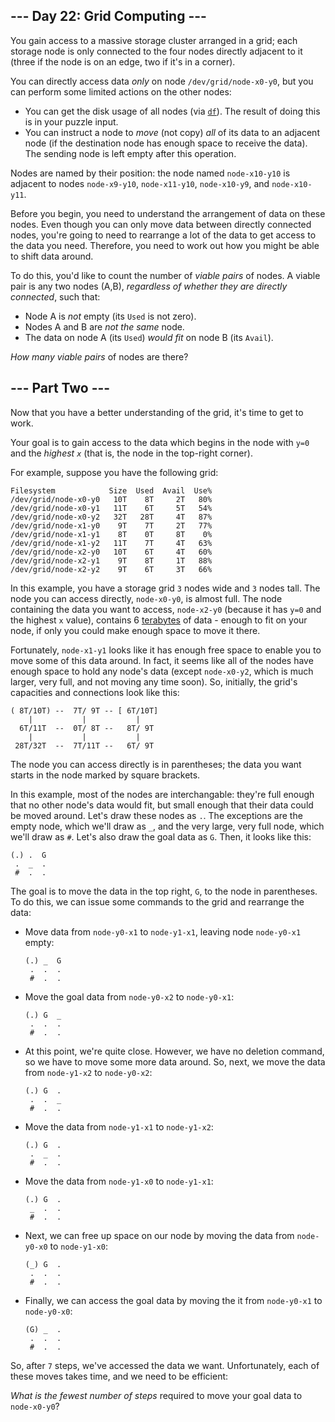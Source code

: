 <article class="day-desc"><h2>--- Day 22: Grid Computing ---</h2><p>You gain access to a massive storage cluster arranged in a grid; each storage node is only connected to the four nodes directly adjacent to it (three if the node is on an edge, two if it's in a corner).</p>
<p>You can directly access data <em>only</em> on node <code>/dev/grid/node-x0-y0</code>, but you can perform some limited actions on the other nodes:</p>
<ul>
<li>You can get the disk usage of all nodes (via <a href="https://en.wikipedia.org/wiki/Df_(Unix)#Example"><code>df</code></a>). The result of doing this is in your puzzle input.</li>
<li>You can instruct a node to <span title="You suspect someone misunderstood the x86 MOV instruction."><em>move</em></span> (not copy) <em>all</em> of its data to an adjacent node (if the destination node has enough space to receive the data). The sending node is left empty after this operation.</li>
</ul>
<p>Nodes are named by their position: the node named <code>node-x10-y10</code> is adjacent to nodes <code>node-x9-y10</code>, <code>node-x11-y10</code>, <code>node-x10-y9</code>, and <code>node-x10-y11</code>.</p>
<p>Before you begin, you need to understand the arrangement of data on these nodes. Even though you can only move data between directly connected nodes, you're going to need to rearrange a lot of the data to get access to the data you need.  Therefore, you need to work out how you might be able to shift data around.</p>
<p>To do this, you'd like to count the number of <em>viable pairs</em> of nodes.  A viable pair is any two nodes (A,B), <em>regardless of whether they are directly connected</em>, such that:</p>
<ul>
<li>Node A is <em>not</em> empty (its <code>Used</code> is not zero).</li>
<li>Nodes A and B are <em>not the same</em> node.</li>
<li>The data on node A (its <code>Used</code>) <em>would fit</em> on node B (its <code>Avail</code>).</li>
</ul>
<p><em>How many viable pairs</em> of nodes are there?</p>
</article>
<article class="day-desc"><h2 id="part2">--- Part Two ---</h2><p>Now that you have a better understanding of the grid, it's time to get to work.</p>
<p>Your goal is to gain access to the data which begins in the node with <code>y=0</code> and the <em>highest <code>x</code></em> (that is, the node in the top-right corner).</p>
<p>For example, suppose you have the following grid:</p>
<pre><code>Filesystem            Size  Used  Avail  Use%
/dev/grid/node-x0-y0   10T    8T     2T   80%
/dev/grid/node-x0-y1   11T    6T     5T   54%
/dev/grid/node-x0-y2   32T   28T     4T   87%
/dev/grid/node-x1-y0    9T    7T     2T   77%
/dev/grid/node-x1-y1    8T    0T     8T    0%
/dev/grid/node-x1-y2   11T    7T     4T   63%
/dev/grid/node-x2-y0   10T    6T     4T   60%
/dev/grid/node-x2-y1    9T    8T     1T   88%
/dev/grid/node-x2-y2    9T    6T     3T   66%
</code></pre>
<p>In this example, you have a storage grid <code>3</code> nodes wide and <code>3</code> nodes tall.  The node you can access directly, <code>node-x0-y0</code>, is almost full. The node containing the data you want to access, <code>node-x2-y0</code> (because it has <code>y=0</code> and the highest <code>x</code> value), contains 6 <a href="https://en.wikipedia.org/wiki/Terabyte">terabytes</a> of data - enough to fit on your node, if only you could make enough space to move it there.</p>
<p>Fortunately, <code>node-x1-y1</code> looks like it has enough free space to enable you to move some of this data around.  In fact, it seems like all of the nodes have enough space to hold any node's data (except <code>node-x0-y2</code>, which is much larger, very full, and not moving any time soon). So, initially, the grid's capacities and connections look like this:</p>
<pre><code>( 8T/10T) --  7T/ 9T -- [ 6T/10T]
    |           |           |
  6T/11T  --  0T/ 8T --   8T/ 9T
    |           |           |
 28T/32T  --  7T/11T --   6T/ 9T
</code></pre>
<p>The node you can access directly is in parentheses; the data you want starts in the node marked by square brackets.</p>
<p>In this example, most of the nodes are interchangable: they're full enough that no other node's data would fit, but small enough that their data could be moved around. Let's draw these nodes as <code>.</code>. The exceptions are the empty node, which we'll draw as <code>_</code>, and the very large, very full node, which we'll draw as <code>#</code>. Let's also draw the goal data as <code>G</code>. Then, it looks like this:</p>
<pre><code>(.) .  G
 .  _  .
 #  .  .
</code></pre>
<p>The goal is to move the data in the top right, <code>G</code>, to the node in parentheses. To do this, we can issue some commands to the grid and rearrange the data:</p>
<ul>
<li><p>Move data from <code>node-y0-x1</code> to <code>node-y1-x1</code>, leaving node <code>node-y0-x1</code> empty:</p><pre><code>(.) _  G
 .  .  .
 #  .  .
</code></pre>
<li><p>Move the goal data from <code>node-y0-x2</code> to <code>node-y0-x1</code>:</p><pre><code>(.) G  _
 .  .  .
 #  .  .
</code></pre>
<li><p>At this point, we're quite close. However, we have no deletion command, so we have to move some more data around. So, next, we move the data from <code>node-y1-x2</code> to <code>node-y0-x2</code>:</p><pre><code>(.) G  .
 .  .  _
 #  .  .
</code></pre>
<li><p>Move the data from <code>node-y1-x1</code> to <code>node-y1-x2</code>:</p><pre><code>(.) G  .
 .  _  .
 #  .  .
</code></pre>
<li><p>Move the data from <code>node-y1-x0</code> to <code>node-y1-x1</code>:</p><pre><code>(.) G  .
 _  .  .
 #  .  .
</code></pre>
<li><p>Next, we can free up space on our node by moving the data from <code>node-y0-x0</code> to <code>node-y1-x0</code>:</p><pre><code>(_) G  .
 .  .  .
 #  .  .
</code></pre>
</li>
<li><p>Finally, we can access the goal data by moving the it from <code>node-y0-x1</code> to <code>node-y0-x0</code>:</p><pre><code>(G) _  .
 .  .  .
 #  .  .
</code></pre>
</li>
</ul>
<p>So, after <code>7</code> steps, we've accessed the data we want. Unfortunately, each of these moves takes time, and we need to be efficient:</p>
<p><em>What is the fewest number of steps</em> required to move your goal data to <code>node-x0-y0</code>?</p>
</article>
